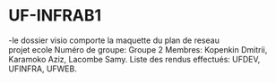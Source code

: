
# UF-INFRAB1
-le dossier  visio  comporte  la  maquette du plan de reseau     
projet ecole
Numéro de groupe: Groupe 2
Membres: Kopenkin Dmitrii, Karamoko Aziz, Lacombe Samy.
Liste des rendus effectués: UFDEV, UFINFRA, UFWEB.
